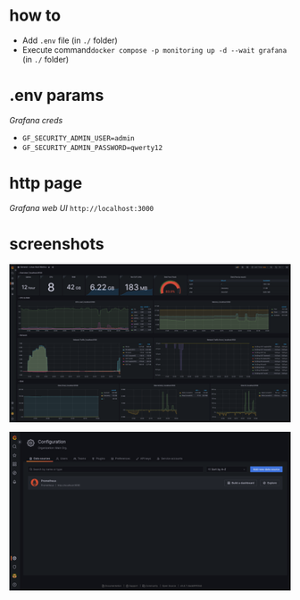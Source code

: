 # how to

* Add `.env` file (in `./` folder)
* Execute command`docker compose -p monitoring up -d --wait grafana` (in `./` folder)

# .env params

*Grafana creds*
* `GF_SECURITY_ADMIN_USER=admin`
* `GF_SECURITY_ADMIN_PASSWORD=qwerty12`

# http page

*Grafana web UI*
`http://localhost:3000`

# screenshots

![Screenshot_01](docs/Screenshot-01.png)

![Screenshot_02](docs/Screenshot-02.png)
